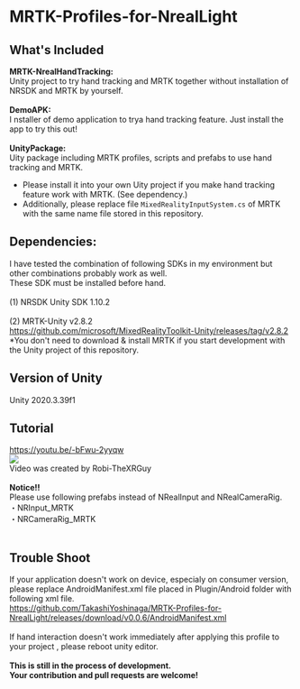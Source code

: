 # MRTK-Profiles-for-NrealLight

## What's Included
<b>MRTK-NrealHandTracking:</b> <br>
Unity project to try hand tracking and MRTK together without installation of NRSDK and MRTK by yourself. <br> <br>
<b>DemoAPK:</b> <br>I
nstaller of demo application to trya hand tracking feature. Just install the app to try this out! <br> <br>
<b>UnityPackage:</b> <br>
Uity package including MRTK profiles, scripts and prefabs to use hand tracking and MRTK. <br>
- Please install it into your own Uity project if you make hand tracking feature work with MRTK. (See dependency.)<br>
- Additionally, please replace file `MixedRealityInputSystem.cs` of MRTK with the same name file stored in this repository.
## Dependencies:
I have tested the combination of following SDKs in my environment but other combinations probably work as well.<br>
These SDK must be installed before hand.<br><br>
(1) NRSDK Unity SDK 1.10.2<br>
<br>
(2) MRTK-Unity v2.8.2<br>
https://github.com/microsoft/MixedRealityToolkit-Unity/releases/tag/v2.8.2
<br>
*You don't need to download & install MRTK if you start development with the Unity project of this repository.
<br>
## Version of Unity
Unity 2020.3.39f1
<br>
## Tutorial
https://youtu.be/-bFwu-2yyqw
<br>
[![](https://img.youtube.com/vi/-bFwu-2yyqw/0.jpg)](https://www.youtube.com/watch?v=-bFwu-2yyqw)
<br>Video was created by Robi-TheXRGuy
<br>
<br>
<b>Notice!!</b><br>
Please use following prefabs instead of NRealInput and NRealCameraRig.<br>
・NRInput_MRTK<br>
・NRCameraRig_MRTK<br>
<br>
## Trouble Shoot
If your application doesn't work on device, especialy on consumer version, please replace AndroidManifest.xml file placed in Plugin/Android folder with following xml file.<br>
https://github.com/TakashiYoshinaga/MRTK-Profiles-for-NrealLight/releases/download/v0.0.6/AndroidManifest.xml
<br><br>
If hand interaction doesn't work immediately after applying this profile to your project , please reboot unity editor.
<br>
<br>
<b>This is still in the process of development. <br>
Your contribution and pull requests are welcome!</b>
